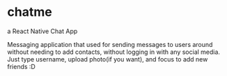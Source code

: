 # chatme
a React Native Chat App


Messaging application that used for sending messages to users around without needing to add contacts, without logging in with any social media. Just type username, upload photo(if you want), and focus to add new friends :D
